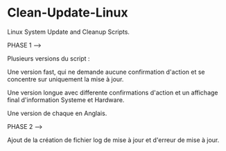 # Clean-Update-Linux

Linux System Update and Cleanup Scripts. 

PHASE 1 -->

Plusieurs versions du script : 

Une version fast, qui ne demande aucune confirmation d'action et se concentre sur uniquement la mise à jour.

Une version longue avec differente confirmations d'action et un affichage final d'information Systeme et Hardware. 

Une version de chaque en Anglais.

PHASE 2 -->

Ajout de la création de fichier log de mise à jour et d'erreur de mise à jour. 


